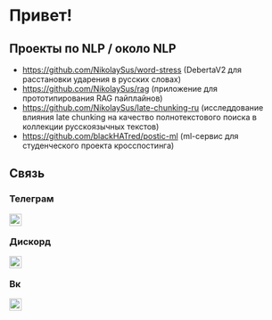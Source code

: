 # Привет!
## Проекты по NLP / около NLP
* https://github.com/NikolaySus/word-stress (DebertaV2 для расстановки ударения в русских словах)
* https://github.com/NikolaySus/rag (приложение для прототипирования RAG пайплайнов)
* https://github.com/NikolaySus/late-chunking-ru (исследдование влияния late chunking на качество полнотекстового поиска в коллекции русскоязычных текстов)
* https://github.com/blackHATred/postic-ml (ml-сервис для студенческого проекта кросспостинга)
## Связь
### Телеграм
[<img align="left" alt="Nikolay GM | Telegram" width="22px" src="https://cdn.worldvectorlogo.com/logos/telegram-1.svg" />](https://t.me/fan_go_brrrrr)<br>
### Дискорд
[<img align="left" alt="Kolyan | Discord" width="22px" src="https://cdn.worldvectorlogo.com/logos/discord.svg" />](https://discordapp.com/users/1093257726290833490)<br>
### Вк
[<img align="left" alt="Manga Fan | Vk" width="22px" src="https://cdn.worldvectorlogo.com/logos/vk-1.svg" />](https://vk.com/fan_go_brrrrr)
